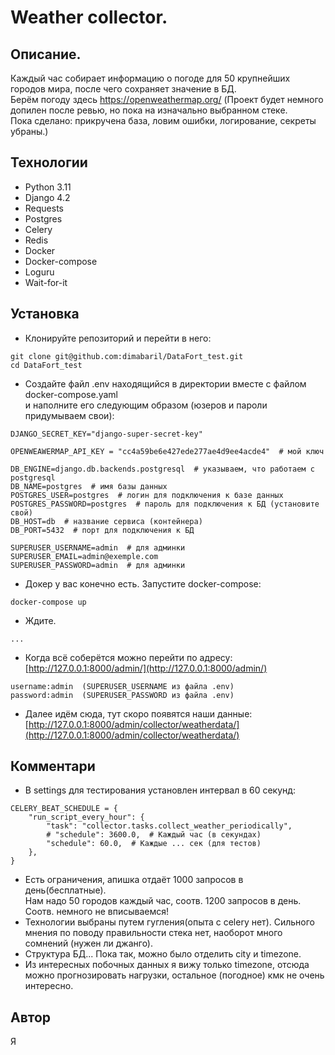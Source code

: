 # Weather collector.
## Описание.
Каждый час собирает информацию о погоде для 50 крупнейших городов мира, после чего сохраняет значение в БД.  
Берём погоду здесь https://openweathermap.org/
(Проект будет немного допилен после ревью, но пока на изначально выбранном стеке.  
Пока сделано: прикручена база, ловим ошибки, логирование, секреты убраны.)
## Технологии
- Python 3.11
- Django 4.2
- Requests
- Postgres
- Сelery
- Redis
- Docker
- Docker-compose
- Loguru
- Wait-for-it
## Установка
- Клонируйте репозиторий и перейти в него:
```
git clone git@github.com:dimabaril/DataFort_test.git
cd DataFort_test
```
- Создайте файл .env находящийся в директории вместе с файлом docker-compose.yaml  
и наполните его следующим образом (юзеров и пароли придумываем свои):
```
DJANGO_SECRET_KEY="django-super-secret-key"

OPENWEAWERMAP_API_KEY = "cc4a59be6e427ede277ae4d9ee4acde4"  # мой ключ

DB_ENGINE=django.db.backends.postgresql  # указываем, что работаем с postgresql
DB_NAME=postgres  # имя базы данных
POSTGRES_USER=postgres  # логин для подключения к базе данных
POSTGRES_PASSWORD=postgres  # пароль для подключения к БД (установите свой)
DB_HOST=db  # название сервиса (контейнера)
DB_PORT=5432  # порт для подключения к БД

SUPERUSER_USERNAME=admin  # для админки
SUPERUSER_EMAIL=admin@exemple.com
SUPERUSER_PASSWORD=admin  # для админки
```
- Докер у вас конечно есть. Запустите docker-compose:
```
docker-compose up
```
- Ждите.
```
...
```
- Когда всё соберётся можно перейти по адресу:  
[http://127.0.0.1:8000/admin/](http://127.0.0.1:8000/admin/)
```
username:admin  (SUPERUSER_USERNAME из файла .env)  
password:admin  (SUPERUSER_PASSWORD из файла .env)  
```
- Далее идём сюда, тут скоро появятся наши данные:  
[http://127.0.0.1:8000/admin/collector/weatherdata/](http://127.0.0.1:8000/admin/collector/weatherdata/)
## Комментари
- В settings для тестирования установлен интервал в 60 секунд:
```
CELERY_BEAT_SCHEDULE = {
    "run_script_every_hour": {
        "task": "collector.tasks.collect_weather_periodically",
        # "schedule": 3600.0,  # Каждый час (в секундах)
        "schedule": 60.0,  # Каждые ... сек (для тестов)
    },
}
```
- Есть ограничения, апишка отдаёт 1000 запросов в день(бесплатные).  
Нам надо 50 городов каждый час, соотв. 1200 запросов в день. Соотв. немного не вписываемся!
- Технологии выбраны путем гугления(опыта с celery нет). Сильного мнения по поводу правильности стека нет, наоборот много сомнений (нужен ли джанго).
- Структура БД... Пока так, можно было отделить city и timezone.
- Из интересных побочных данных я вижу только timezone, отсюда можно прогнозировать нагрузки, остальное (погодное) кмк не очень интересно.
## Автор
Я

